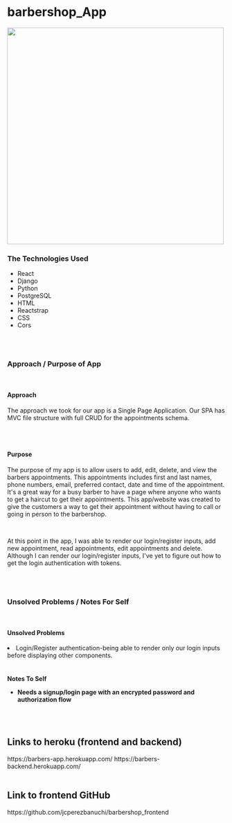 # barbershop_App

<img src="https://i.ibb.co/55WgC1B/Screen-Shot-2021-07-13-at-12-31-37-PM.png" width="500">

<h3>The Technologies Used</h3>
<ul>
<li>React</li>
<li>Django</li>
<li>Python</li>
<li>PostgreSQL</li>
<li>HTML</li>
<li>Reactstrap</li>
<li>CSS</li>
<li>Cors</li>

</ul>

<br>
<br>

<h3>Approach / Purpose of App</h3>
<br>
<h4>Approach</h4>
<p>
The approach we took for our app is a Single Page Application. Our SPA has MVC file structure with full CRUD for the appointments schema. 
</p>
<br>
<br>
<h4>Purpose</h4>
<p>The purpose of my app is to allow users to add, edit, delete, and view the barbers appointments. This appointments includes first and last names, phone numbers, email, preferred contact, date and time of the appointment. It's a great way for a busy barber to have a page where anyone who wants to get a haircut to  get their appointments. This app/website was created to give the customers a way to get their appointment without having to call or going in person to the barbershop. 
</p>
<br>
<p>
At this point in the app, I was able to render our login/register inputs, add new appointment, read appointments, edit appointments and delete. Although I can render our login/register inputs, I've yet to figure out how to get the login authentication with tokens. 
</p>
<br>
<br>



<h3>Unsolved Problems / Notes For Self</h3>
<br>
<h4>Unsolved Problems</h4>
<li>Login/Register authentication-being able to render only our login inputs before displaying other components.</li>
<br>
<h4>Notes To Self
<ul>
<li>Needs a signup/login page with an encrypted password and authorization flow</li>

</ul>

<br>
<br>

<h2>Links to heroku (frontend and backend)</h2>
https://barbers-app.herokuapp.com/
https://barbers-backend.herokuapp.com/

<br>
<br>

<h2>Link to frontend GitHub</h2>
https://github.com/jcperezbanuchi/barbershop_frontend
